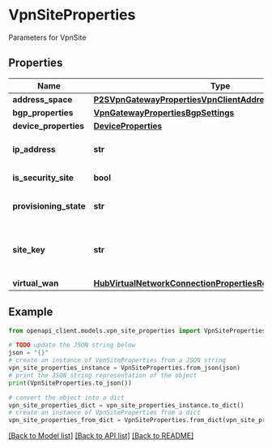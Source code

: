# VpnSiteProperties

Parameters for VpnSite

## Properties

Name | Type | Description | Notes
------------ | ------------- | ------------- | -------------
**address_space** | [**P2SVpnGatewayPropertiesVpnClientAddressPool**](P2SVpnGatewayPropertiesVpnClientAddressPool.md) |  | [optional] 
**bgp_properties** | [**VpnGatewayPropertiesBgpSettings**](VpnGatewayPropertiesBgpSettings.md) |  | [optional] 
**device_properties** | [**DeviceProperties**](DeviceProperties.md) |  | [optional] 
**ip_address** | **str** | The ip-address for the vpn-site. | [optional] 
**is_security_site** | **bool** | IsSecuritySite flag | [optional] 
**provisioning_state** | **str** | The current provisioning state. | [optional] [readonly] 
**site_key** | **str** | The key for vpn-site that can be used for connections. | [optional] 
**virtual_wan** | [**HubVirtualNetworkConnectionPropertiesRemoteVirtualNetwork**](HubVirtualNetworkConnectionPropertiesRemoteVirtualNetwork.md) |  | [optional] 

## Example

```python
from openapi_client.models.vpn_site_properties import VpnSiteProperties

# TODO update the JSON string below
json = "{}"
# create an instance of VpnSiteProperties from a JSON string
vpn_site_properties_instance = VpnSiteProperties.from_json(json)
# print the JSON string representation of the object
print(VpnSiteProperties.to_json())

# convert the object into a dict
vpn_site_properties_dict = vpn_site_properties_instance.to_dict()
# create an instance of VpnSiteProperties from a dict
vpn_site_properties_from_dict = VpnSiteProperties.from_dict(vpn_site_properties_dict)
```
[[Back to Model list]](../README.md#documentation-for-models) [[Back to API list]](../README.md#documentation-for-api-endpoints) [[Back to README]](../README.md)


